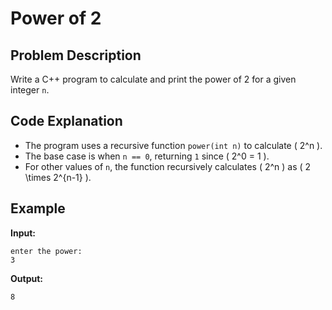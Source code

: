 # Power of 2

## Problem Description
Write a C++ program to calculate and print the power of 2 for a given integer `n`.

## Code Explanation
- The program uses a recursive function `power(int n)` to calculate \( 2^n \).
- The base case is when `n == 0`, returning `1` since \( 2^0 = 1 \).
- For other values of `n`, the function recursively calculates \( 2^n \) as \( 2 \times 2^{n-1} \).

## Example

**Input:**
```
enter the power:
3
```
**Output:**
```
8
